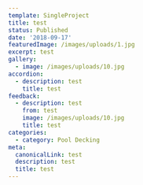 ```yaml
---
template: SingleProject
title: test
status: Published
date: '2018-09-17'
featuredImage: /images/uploads/1.jpg
excerpt: test
gallery:
  - image: /images/uploads/10.jpg
accordion:
  - description: test
    title: test
feedback:
  - description: test
    from: test
    image: /images/uploads/10.jpg
    title: test
categories:
  - category: Pool Decking
meta:
  canonicalLink: test
  description: test
  title: test
---
```


